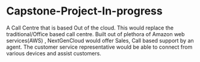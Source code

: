 # Capstone-Project-In-progress
A Call Centre that is based Out of the cloud. This would replace the traditional/Office based call centre. Built out of plethora of Amazon web services(AWS) , NextGenCloud would offer Sales, Call based support by an agent. The customer service representative would be able to connect from various devices and assist customers.   

